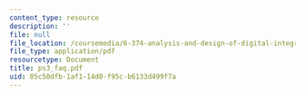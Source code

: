 ```yaml
---
content_type: resource
description: ''
file: null
file_location: /coursemedia/6-374-analysis-and-design-of-digital-integrated-circuits-fall-2003/05c50dfb1af114d0f95cb6133d499f7a_ps3_faq.pdf
file_type: application/pdf
resourcetype: Document
title: ps3_faq.pdf
uid: 05c50dfb-1af1-14d0-f95c-b6133d499f7a
---
```

